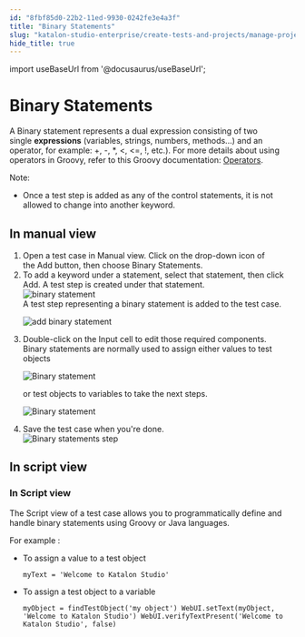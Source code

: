 ```yaml
---
id: "8fbf85d0-22b2-11ed-9930-0242fe3e4a3f"
title: "Binary Statements"
slug: "katalon-studio-enterprise/create-tests-and-projects/manage-projects/statements/binary-statements"
hide_title: true
---
```

import useBaseUrl from '@docusaurus/useBaseUrl';


# <a id="concept-8396" class="anchor_top_offset"/><a id="ariaid-title1" class="anchor_top_offset"/>Binary Statements

<p xmlns="http://www.w3.org/1999/xhtml" className="p">A Binary statement represents a dual expression consisting of two single&nbsp;<strong className="ph b">expressions</strong>&nbsp;(variables, strings, numbers, methods...) and an operator, for example: +, -, *, &lt;, &lt;=,&nbsp;!, etc.). For more details about using operators in Groovy, refer to&nbsp;this Groovy documentation:&nbsp;<a className="xref j-external-link" href="http://groovy-lang.org/operators.html" target="_blank">Operators</a>.</p> 
<div xmlns="http://www.w3.org/1999/xhtml" className="p"><div className="note note note_note"><span className="note__title">Note:</span> <ul className="ul"><li className="li"><p className="p">Once a test step is added as any of the control statements, it is not allowed to change into another keyword.</p></li></ul></div></div>

## <a id="task-9090" class="anchor_top_offset"/>In manual view

<ol xmlns="http://www.w3.org/1999/xhtml" className="ol steps"><li className="li step stepexpand"><span className="ph cmd">Open a test case in&nbsp;<span className="ph uicontrol">Manual</span>&nbsp;view. Click on the drop-down icon of the&nbsp;<span className="ph uicontrol">Add</span> button, then choose&nbsp;<span className="ph uicontrol">Binary Statements</span>.</span></li><li className="li step stepexpand"><span className="ph cmd">To add a keyword under a statement, select that statement, then click <span className="ph uicontrol">Add</span>. A test step is created under that statement.</span><div className="itemgroup info"><img className="image" width={300} src={useBaseUrl("/8fde7f80-22b2-11ed-9930-0242fe3e4a3f.png")} alt="binary statement" /></div><div className="itemgroup stepresult">A test step representing a binary statement is added to the test case.<p className="p"><img className="image" width={600} src={useBaseUrl("/8fe36180-22b2-11ed-9930-0242fe3e4a3f.png")} alt="add binary statement" /></p></div></li><li className="li step stepexpand"><span className="ph cmd">Double-click on the <span className="ph uicontrol">Input</span> cell to edit those required components. </span><div className="itemgroup info">Binary statements are normally used to assign either values to test objects<p className="p"><img className="image" width={600} src={useBaseUrl("/8fd64220-22b2-11ed-9930-0242fe3e4a3f.png")} alt="Binary statement" /></p><p className="p">or test objects to variables to take the next steps.</p><p className="p"><img className="image" width={600} src={useBaseUrl("/8fe5ab70-22b2-11ed-9930-0242fe3e4a3f.png")} alt="Binary statement" /></p></div></li><li className="li step stepexpand"><span className="ph cmd">Save the test case when you're done.</span><div className="itemgroup info"><img className="image" width={600} src={useBaseUrl("/8fd77aa0-22b2-11ed-9930-0242fe3e4a3f.png")} alt="Binary statements step" /></div></li></ol> 

## <a id="concept-7451" class="anchor_top_offset"/>In script view


### In Script view

                        
<p xmlns="http://www.w3.org/1999/xhtml" className="p"> The <span className="ph uicontrol">Script</span> view of a test case allows you to programmatically define and handle binary statements using Groovy or Java languages. </p> 
            
<p xmlns="http://www.w3.org/1999/xhtml" className="p">For example : </p> 
            
<ul xmlns="http://www.w3.org/1999/xhtml" className="ul"><li className="li">     <p className="p">To assign a value to a test object</p>     <pre className="pre codeblock"><code>myText = 'Welcome to Katalon Studio'</code></pre>   </li><li className="li">     <p className="p">To assign a test object to a variable</p>     <pre className="pre codeblock"><code>myObject = findTestObject('my object') WebUI.setText(myObject, 'Welcome to Katalon Studio') WebUI.verifyTextPresent('Welcome to Katalon Studio', false)</code></pre>   </li></ul> 
        
